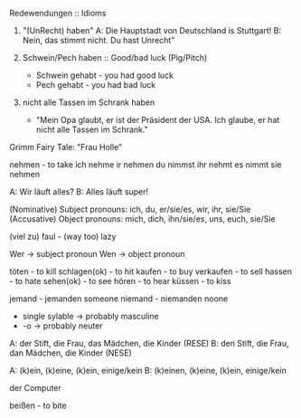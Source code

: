 Redewendungen :: Idioms

1. "(UnRecht) haben"
    A: Die Hauptstadt von Deutschland is Stuttgart!
    B: Nein, das stimmt nicht. Du hast Unrecht"

2. Schwein/Pech haben :: Good/bad luck (Pig/Pitch)
    - Schwein gehabt - you had good luck
    - Pech gehabt - you had bad luck

3. nicht alle Tassen im Schrank haben
    - "Mein Opa glaubt, er ist der Präsident der USA. Ich glaube, er hat nicht alle Tassen im Schrank."

Grimm Fairy Tale: "Frau Holle"

nehmen - to take
    ich nehme   ir nehmen
    du nimmst   ihr nehmt
    es nimmt    sie nehmen

A: Wir läuft alles?
B: Alles läuft super!

(Nominative) Subject pronouns: ich, du, er/sie/es, wir, ihr, sie/Sie
(Accusative) Object pronouns: mich, dich, ihn/sie/es, uns, euch, sie/Sie

(viel zu) faul - (way too) lazy

Wer -> subject pronoun
Wen -> object pronoun

töten - to kill
schlagen(ok) - to hit
kaufen - to buy
verkaufen - to sell
hassen - to hate
sehen(ok) - to see
hören - to hear
küssen - to kiss

jemand - jemanden   someone
niemand - niemanden noone

- single sylable -> probably masculine
- -o -> probably neuter

A: der Stift, die Frau, das Mädchen, die Kinder
(RESE)
B: den Stift, die Frau, dan Mädchen, die Kinder
(NESE)

A: (k)ein, (k)eine, (k)ein, einige/kein
B: (k)einen, (k)eine, (k)ein, einige/kein

der Computer

beißen - to bite

